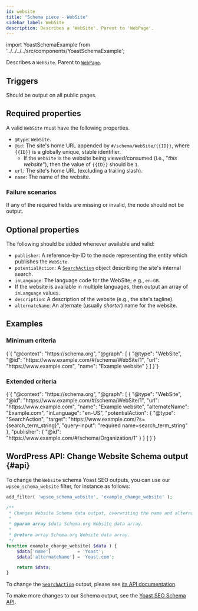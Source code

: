 ```yaml
---
id: website
title: "Schema piece - WebSite"
sidebar_label: WebSite
description: Describes a 'WebSite'. Parent to 'WebPage'.
---
```

import YoastSchemaExample from '../../../../src/components/YoastSchemaExample';

Describes a `WebSite`. Parent to [`WebPage`](webpage.md).

## Triggers
Should be output on all public pages.

## Required properties
A valid `WebSite` must have the following properties.

* `@type`: `WebSite`.
* `@id`: The site's home URL appended by `#/schema/WebSite/{{ID}}`, where `{{ID}}` is a globally unique, stable identifier.
  * If the `WebSite` is the website being viewed/consumed (i.e., "*this website*"), then the value of `{{ID}}` should be `1`.
* `url`: The site's home URL (excluding a trailing slash).
* `name`: The name of the website.

### Failure scenarios
If any of the required fields are missing or invalid, the node should not be output.

## Optional properties
The following should be added whenever available and valid:

* `publisher`: A reference-by-ID to the node representing the entity which publishes the `WebSite`.
* `potentialAction`: A [`SearchAction`](searchaction.md) object describing the site's internal search.
* `inLanguage`: The language code for the WebSite; e.g., `en-GB`.
 * If the website is available in multiple languages, then output an array of `inLanguage` values.
* `description`: A description of the website (e.g., the site's tagline).
* `alternateName`: An alternate (usually _shorter_) name for the website.

## Examples

### Minimum criteria

<YoastSchemaExample>
{`{
      "@context": "https://schema.org",
      "@graph": [
          {
              "@type": "WebSite",
              "@id": "https://www.example.com/#/schema/WebSite/1",
              "url": "https://www.example.com",
              "name": "Example website"
          }
      ]
  }`}
</YoastSchemaExample>

### Extended criteria

<YoastSchemaExample>
{`{
      "@context": "https://schema.org",
      "@graph": [
          {
              "@type": "WebSite",
              "@id": "https://www.example.com/#/schema/WebSite/1",
              "url": "https://www.example.com",
              "name": "Example website",
              "alternateName": "Example.com",
              "inLanguage": "en-US",
              "potentialAction": {
                  "@type": "SearchAction",
                  "target": "https://www.example.com/?s={search_term_string}",
                  "query-input": "required name=search_term_string"
              },
              "publisher": {
                  "@id": "https://www.example.com/#/schema/Organization/1"
              }
          }
      ]
  }`}
</YoastSchemaExample>

## WordPress API: Change Website Schema output {#api}

To change the `Website` schema Yoast SEO outputs, you can use our `wpseo_schema_website` filter, for instance as follows:

```php
add_filter( 'wpseo_schema_website', 'example_change_website' );

/**
 * Changes Website Schema data output, overwriting the name and alternateName.
 *
 * @param array $data Schema.org Website data array.
 *
 * @return array Schema.org Website data array.
 */
function example_change_website( $data ) {
    $data['name']          = 'Yoast';
    $data['alternateName'] = 'Yoast.com';

    return $data;
}
```

To change the [`SearchAction`](searchaction.md) output, please see [its API documentation](searchaction.md#api).

To make more changes to our Schema output, see the [Yoast SEO Schema API](../api.md).
